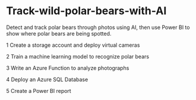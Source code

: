 # Track-wild-polar-bears-with-AI
Detect and track polar bears through photos using AI, then use Power BI to show where polar bears are being spotted.

1 Create a storage account and deploy virtual cameras

2 Train a machine learning model to recognize polar bears

3 Write an Azure Function to analyze photographs

4 Deploy an Azure SQL Database

5 Create a Power BI report
